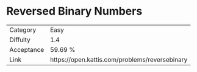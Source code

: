 # Reversed Binary Numbers

<table>
    <tr>
        <td>Category</td>
        <td>Easy</td>
    </tr>
    <tr>
        <td>Diffulty</td>
        <td>1.4</td>
    </tr>
    <tr>
        <td>Acceptance</td>
        <td>59.69 %</td>
    </tr>
    <tr>
        <td>Link</td>
        <td>https://open.kattis.com/problems/reversebinary</td>
    </tr>
</table>